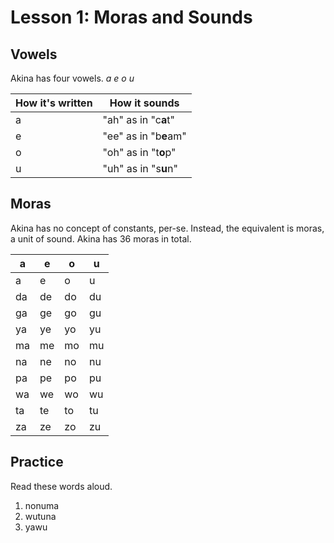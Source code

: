 # Lesson 1: Moras and Sounds

## Vowels

Akina has four vowels. *a e o u*

| How it's written | How it sounds         |
| ---------------- | --------------------- |
| a                | "ah" as in "c**a**t"  |
| e                | "ee" as in "b**e**am" |
| o                | "oh" as in "t**o**p"  |
| u                | "uh" as in "s**u**n"  |

## Moras

Akina has no concept of constants, per-se. Instead, the equivalent is moras, a unit of sound. Akina has 36 moras in total.

| a   | e   | o   | u   |
| --- | --- | --- | --- |
| a   | e   | o   | u   |
| da  | de  | do  | du  |
| ga  | ge  | go  | gu  |
| ya  | ye  | yo  | yu  |
| ma  | me  | mo  | mu  |
| na  | ne  | no  | nu  |
| pa  | pe  | po  | pu  |
| wa  | we  | wo  | wu  |
| ta  | te  | to  | tu  |
| za  | ze  | zo  | zu  |

## Practice

Read these words aloud.

1. nonuma
2. wutuna
3. yawu